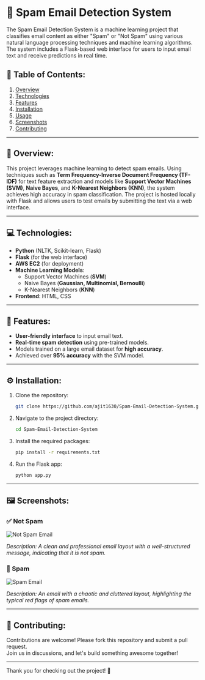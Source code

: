 # **🚀 Spam Email Detection System**

The Spam Email Detection System is a machine learning project that classifies email content as either "Spam" or "Not Spam" using various natural language processing techniques and machine learning algorithms. The system includes a Flask-based web interface for users to input email text and receive predictions in real time.

## **📑 Table of Contents:**
1. [Overview](#overview)
2. [Technologies](#technologies)
3. [Features](#features)
4. [Installation](#installation)
5. [Usage](#usage)
6. [Screenshots](#screenshots)
7. [Contributing](#contributing)

---

## **🌟 Overview:**

This project leverages machine learning to detect spam emails. Using techniques such as **Term Frequency-Inverse Document Frequency (TF-IDF)** for text feature extraction and models like **Support Vector Machines (SVM)**, **Naive Bayes**, and **K-Nearest Neighbors (KNN)**, the system achieves high accuracy in spam classification. The project is hosted locally with Flask and allows users to test emails by submitting the text via a web interface.

---

## **💻 Technologies:**

- **Python** (NLTK, Scikit-learn, Flask)
- **Flask** (for the web interface)
- **AWS EC2** (for deployment)
- **Machine Learning Models**:
  - Support Vector Machines (**SVM**)
  - Naive Bayes (**Gaussian, Multinomial, Bernoulli**)
  - K-Nearest Neighbors (**KNN**)
- **Frontend**: HTML, CSS

---

## **🚀 Features:**

- **User-friendly interface** to input email text.
- **Real-time spam detection** using pre-trained models.
- Models trained on a large email dataset for **high accuracy**.
- Achieved over **95% accuracy** with the SVM model.

---

## **⚙️ Installation:**

1. Clone the repository:
    ```bash
    git clone https://github.com/ajit1630/Spam-Email-Detection-System.git
    ```
2. Navigate to the project directory:
    ```bash
    cd Spam-Email-Detection-System
    ```
3. Install the required packages:
    ```bash
    pip install -r requirements.txt
    ```
4. Run the Flask app:
    ```bash
    python app.py
    ```

---

## **🖼️ Screenshots:**

### **✅ Not Spam**
![Not Spam Email](https://github.com/user-attachments/assets/70d183a2-8385-404d-9122-be66772d9a7c)

*Description: A clean and professional email layout with a well-structured message, indicating that it is not spam.*

### **🚫 Spam**
![Spam Email](https://github.com/user-attachments/assets/938ff047-684b-4dbc-8cc2-73ecf3370a41)

*Description: An email with a chaotic and cluttered layout, highlighting the typical red flags of spam emails.*

---

## **🤝 Contributing:**

Contributions are welcome! Please fork this repository and submit a pull request.  
Join us in discussions, and let's build something awesome together!

---

Thank you for checking out the project! 🎉
